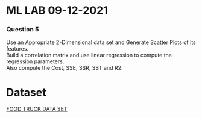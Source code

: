 # ML LAB 09-12-2021

### Question 5

Use an Appropriate 2-Dimensional data set and Generate Scatter Plots of its features.<br>
Build a correlation matrix and use linear regression to compute the regression parameters.<br>
Also compute the Cost, SSE, SSR, SST and R2.

# Dataset

[FOOD TRUCK DATA SET]()
